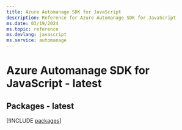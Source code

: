 ```yaml
---
title: Azure Automanage SDK for JavaScript
description: Reference for Azure Automanage SDK for JavaScript
ms.date: 03/19/2024
ms.topic: reference
ms.devlang: javascript
ms.service: automanage
---
```

# Azure Automanage SDK for JavaScript - latest
## Packages - latest
[!INCLUDE [packages](automanage-index.md)]